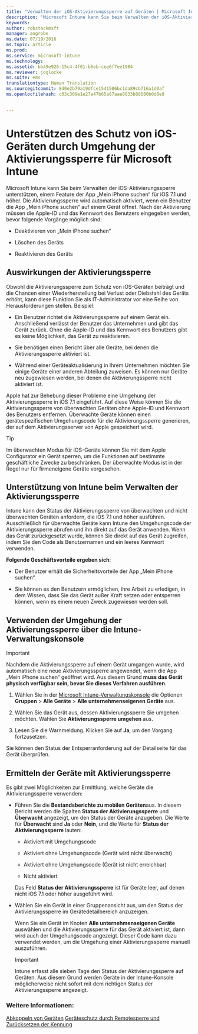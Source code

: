 ```yaml
---
title: "Verwalten der iOS-Aktivierungssperre auf Geräten | Microsoft Intune"
description: "Microsoft Intune kann Sie beim Verwalten der iOS-Aktivierungssperre unterstützen, einem Feature der App „Mein iPhone suchen“ für iOS 7.1 und höher."
keywords: 
author: robstackmsft
manager: angrobe
ms.date: 07/19/2016
ms.topic: article
ms.prod: 
ms.service: microsoft-intune
ms.technology: 
ms.assetid: bb49e926-15c4-4f01-b6eb-cee6f7ee1984
ms.reviewer: joglocke
ms.suite: ems
translationtype: Human Translation
ms.sourcegitcommit: 8d0e2b79a19dfce1541506bc1da89cb716a1d0af
ms.openlocfilehash: c03c309e1e27a47b65a87aae8833b88680b0d8e8


---
```


# Unterstützen des Schutz von iOS-Geräten durch Umgehung der Aktivierungssperre für Microsoft Intune
Microsoft Intune kann Sie beim Verwalten der iOS-Aktivierungssperre unterstützen, einem Feature der App „Mein iPhone suchen“ für iOS 7.1 und höher. Die Aktivierungssperre wird automatisch aktiviert, wenn ein Benutzer die App „Mein iPhone suchen“ auf einem Gerät öffnet. Nach der Aktivierung müssen die Apple-ID und das Kennwort des Benutzers eingegeben werden, bevor folgende Vorgänge möglich sind: 

-   Deaktivieren von „Mein iPhone suchen“

-   Löschen des Geräts

-   Reaktivieren des Geräts

## Auswirkungen der Aktivierungssperre
Obwohl die Aktivierungssperre zum Schutz von iOS-Geräten beiträgt und die Chancen einer Wiederherstellung bei Verlust oder Diebstahl des Geräts erhöht, kann diese Funktion Sie als IT-Administrator vor eine Reihe von Herausforderungen stellen. Beispiel:

-   Ein Benutzer richtet die Aktivierungssperre auf einem Gerät ein. Anschließend verlässt der Benutzer das Unternehmen und gibt das Gerät zurück. Ohne die Apple-ID und das Kennwort des Benutzers gibt es keine Möglichkeit, das Gerät zu reaktivieren.

-   Sie benötigen einen Bericht über alle Geräte, bei denen die Aktivierungssperre aktiviert ist.

-   Während einer Geräteaktualisierung in Ihrem Unternehmen möchten Sie einige Geräte einer anderen Abteilung zuweisen. Es können nur Geräte neu zugewiesen werden, bei denen die Aktivierungssperre nicht aktiviert ist.

Apple hat zur Behebung dieser Probleme eine Umgehung der Aktivierungssperre in iOS 7.1 eingeführt. Auf diese Weise können Sie die Aktivierungssperre von überwachten Geräten ohne Apple-ID und Kennwort des Benutzers entfernen. Überwachte Geräte können einen gerätespezifischen Umgehungscode für die Aktivierungssperre generieren, der auf dem Aktivierungsserver von Apple gespeichert wird.

> [!TIP]
> Im überwachten Modus für iOS-Geräte können Sie mit dem Apple Configurator ein Gerät sperren, um die Funktionen auf bestimmte geschäftliche Zwecke zu beschränken. Der überwachte Modus ist in der Regel nur für firmeneigene Geräte vorgesehen.

## Unterstützung von Intune beim Verwalten der Aktivierungssperre
Intune kann den Status der Aktivierungssperre von überwachten und nicht überwachten Geräten anfordern, die iOS 7.1 und höher ausführen. Ausschließlich für überwachte Geräte kann Intune den Umgehungscode der Aktivierungssperre abrufen und ihn direkt auf das Gerät anwenden. Wenn das Gerät zurückgesetzt wurde, können Sie direkt auf das Gerät zugreifen, indem Sie den Code als Benutzernamen und ein leeres Kennwort verwenden.

**Folgende Geschäftsvorteile ergeben sich**:

-   Der Benutzer erhält die Sicherheitsvorteile der App „Mein iPhone suchen“.

-   Sie können es den Benutzern ermöglichen, ihre Arbeit zu erledigen, in dem Wissen, dass Sie das Gerät außer Kraft setzen oder entsperren können, wenn es einem neuen Zweck zugewiesen werden soll.

## Verwenden der Umgehung der Aktivierungssperre über die Intune-Verwaltungskonsole
> [!IMPORTANT]
> Nachdem die Aktivierungssperre auf einem Gerät umgangen wurde, wird automatisch eine neue Aktivierungssperre angewendet, wenn die App „Mein iPhone suchen“ geöffnet wird. Aus diesem Grund **muss das Gerät physisch verfügbar sein, bevor Sie dieses Verfahren ausführen**.

1.  Wählen Sie in der [Microsoft Intune-Verwaltungskonsole](https://manage.microsoft.com) die Optionen **Gruppen** &gt; **Alle Geräte** &gt; **Alle unternehmenseigenen Geräte** aus.

2.  Wählen Sie das Gerät aus, dessen Aktivierungssperre Sie umgehen möchten. Wählen Sie **Aktivierungssperre umgehen** aus.

3.  Lesen Sie die Warnmeldung. Klicken Sie auf **Ja**, um den Vorgang fortzusetzen.

Sie können den Status der Entsperranforderung auf der Detailseite für das Gerät überprüfen.

## Ermitteln der Geräte mit Aktivierungssperre
Es gibt zwei Möglichkeiten zur Ermittlung, welche Geräte die Aktivierungssperre verwenden:

-   Führen Sie die **Bestandsberichte zu mobilen Geräten**aus. In diesem Bericht werden die Spalten **Status der Aktivierungssperre** und **Überwacht** angezeigt, um den Status der Geräte anzugeben. Die Werte für **Überwacht** sind **Ja** oder **Nein**, und die Werte für **Status der Aktivierungssperre** lauten:

    -   Aktiviert mit Umgehungscode

    -   Aktiviert ohne Umgehungscode (Gerät wird nicht überwacht)

    -   Aktiviert ohne Umgehungscode (Gerät ist nicht erreichbar)

    -   Nicht aktiviert

    Das Feld **Status der Aktivierungssperre** ist für Geräte leer, auf denen nicht iOS 7.1 oder höher ausgeführt wird.

-   Wählen Sie ein Gerät in einer Gruppenansicht aus, um den Status der Aktivierungssperre im Gerätedetailbereich anzuzeigen.

    Wenn Sie ein Gerät im Knoten **Alle unternehmenseigenen Geräte** auswählen und die Aktivierungssperre für das Gerät aktiviert ist, dann wird auch der Umgehungscode angezeigt. Dieser Code kann dazu verwendet werden, um die Umgehung einer Aktivierungssperre manuell auszuführen.

    > [!IMPORTANT]
    >Intune erfasst alle sieben Tage den Status der Aktivierungssperre auf Geräten. Aus diesem Grund werden Geräte in der Intune-Konsole möglicherweise nicht sofort mit dem richtigen Status der Aktivierungssperre angezeigt.


### Weitere Informationen:
[Abkoppeln von Geräten](retire-devices-from-microsoft-intune-management.md)
[Geräteschutz durch Remotesperre und Zurücksetzen der Kennung](use-remote-lock-and-passcode-reset-in-microsoft-intune.md)



<!--HONumber=Aug16_HO1-->


